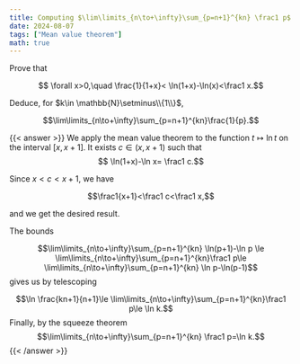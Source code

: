 ```yaml
---
title: Computing $\lim\limits_{n\to+\infty}\sum_{p=n+1}^{kn} \frac1 p$ for $k > 1$
date: 2024-08-07
tags: ["Mean value theorem"]
math: true
---
```



Prove that

$$ \forall x>0,\quad \frac{1}{1+x}< \ln(1+x)-\ln(x)<\frac1 x.$$

Deduce, for $k\in \mathbb{N}\setminus\\{1\\}$,

$$\lim\limits_{n\to+\infty}\sum_{p=n+1}^{kn}\frac{1}{p}.$$


{{< answer >}}
We apply the mean value theorem to the function $t\mapsto \ln t$ on the interval $[x,x+1]$. It exists $c\in (x,x+1)$ such that
$$ \ln(1+x)-\ln x= \frac1 c.$$

Since $x < c < x+1$, we have

$$\frac1{x+1}<\frac1 c<\frac1 x,$$

and we get the desired result.

The bounds

$$\lim\limits_{n\to+\infty}\sum_{p=n+1}^{kn} \ln(p+1)-\ln p \le \lim\limits_{n\to+\infty}\sum_{p=n+1}^{kn}\frac1 p\le \lim\limits_{n\to+\infty}\sum_{p=n+1}^{kn} \ln p-\ln(p-1)$$
gives us by telescoping

$$\ln \frac{kn+1}{n+1}\le \lim\limits_{n\to+\infty}\sum_{p=n+1}^{kn}\frac1 p\le \ln k.$$
Finally, by the squeeze theorem
$$\lim\limits_{n\to+\infty}\sum_{p=n+1}^{kn} \frac1 p=\ln k.$$
{{< /answer >}}
